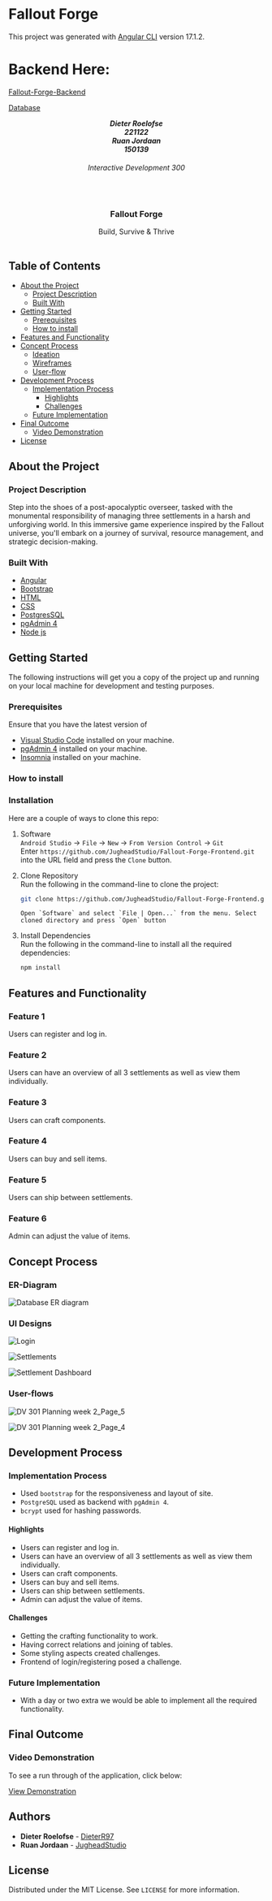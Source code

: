 # Fallout Forge

This project was generated with [Angular CLI](https://github.com/angular/angular-cli) version 17.1.2.

# Backend Here:

[Fallout-Forge-Backend](https://github.com/JugheadStudio/Fallout-Forge-Backend)

[Database](https://github.com/JugheadStudio/Fallout-Forge-Backend/blob/main/ff_backup.sql)

<!-- HEADER SECTION -->
<h5 align="center" style="padding:0;margin:0;">Dieter Roelofse</h5>
<h5 align="center" style="padding:0;margin:0;">221122</h5>
<h5 align="center" style="padding:0;margin:0;">Ruan Jordaan</h5>
<h5 align="center" style="padding:0;margin:0;">150139</h5>
<h6 align="center">Interactive Development 300</h6>
</br>
<p align="center">

  <a href="https://github.com/JugheadStudio/Fallout-Forge-Frontend">

  </a>
 
  <h3 align="center">Fallout Forge</h3>

  <p align="center">
    Build, Survive & Thrive <br>
   <br />
   
<!-- TABLE OF CONTENTS -->
## Table of Contents

- [About the Project](#about-the-project)
  - [Project Description](#project-description)
  - [Built With](#built-with)
- [Getting Started](#getting-started)
  - [Prerequisites](#prerequisites)
  - [How to install](#how-to-install)
- [Features and Functionality](#features-and-functionality)
- [Concept Process](#concept-process)
  - [Ideation](#ideation)
  - [Wireframes](#wireframes)
  - [User-flow](#user-flow)
- [Development Process](#development-process)
  - [Implementation Process](#implementation-process)
    - [Highlights](#highlights)
    - [Challenges](#challenges)
  - [Future Implementation](#peer-reviews)
- [Final Outcome](#final-outcome)
  - [Video Demonstration](#video-demonstration)
- [License](#license)

<!--PROJECT DESCRIPTION-->

## About the Project

### Project Description

Step into the shoes of a post-apocalyptic overseer, tasked with the monumental responsibility of managing three settlements in a harsh and unforgiving world. In this immersive game experience inspired by the Fallout universe, you'll embark on a journey of survival, resource management, and strategic decision-making.

### Built With

- [Angular](https://angular.io/)
- [Bootstrap](https://getbootstrap.com/)
- [HTML](https://html.com/)
- [CSS](https://www.w3schools.com/css/)
- [PostgresSQL](https://www.postgresql.org/)
- [pgAdmin 4](https://www.pgadmin.org/download/pgadmin-4-windows/)
- [Node js](https://nodejs.org/en)

## Getting Started

The following instructions will get you a copy of the project up and running on your local machine for development and testing purposes.

### Prerequisites

Ensure that you have the latest version of

- [Visual Studio Code](https://code.visualstudio.com/) installed on your machine.
- [pgAdmin 4](https://www.pgadmin.org/download/pgadmin-4-windows/) installed on your machine.
- [Insomnia](https://insomnia.rest/download) installed on your machine.

### How to install

### Installation

Here are a couple of ways to clone this repo:

1.  Software </br>
    `Android Studio` -> `File` -> `New` -> `From Version Control` -> `Git`</br>
    Enter `https://github.com/JugheadStudio/Fallout-Forge-Frontend.git` into the URL field and press the `Clone` button.

2.  Clone Repository </br>
    Run the following in the command-line to clone the project:

    ```sh
    git clone https://github.com/JugheadStudio/Fallout-Forge-Frontend.git
    ```

        Open `Software` and select `File | Open...` from the menu. Select cloned directory and press `Open` button

3.  Install Dependencies </br>
    Run the following in the command-line to install all the required dependencies:

    ```sh
    npm install
    ```

<!-- FEATURES AND FUNCTIONALITY-->
<!-- You can add the links to all of your imagery at the bottom of the file as references -->

## Features and Functionality

### Feature 1

Users can register and log in.


### Feature 2

Users can have an overview of all 3 settlements as well as view them individually.


### Feature 3

Users can craft components.


### Feature 4

Users can buy and sell items.

### Feature 5

Users can ship between settlements.

### Feature 6

Admin can adjust the value of items.


<!-- CONCEPT PROCESS -->

## Concept Process

### ER-Diagram

![Database ER diagram](https://github.com/JugheadStudio/Fallout-Forge-Frontend/assets/113913471/5ec7dc8a-f338-499e-9ea3-8d4563b76a94)

### UI Designs

![Login](https://github.com/JugheadStudio/Fallout-Forge-Frontend/assets/113913471/9f3f08b0-29b8-446b-a84b-2edf9b6d9227)

![Settlements](https://github.com/JugheadStudio/Fallout-Forge-Frontend/assets/113913471/05da59f4-3f08-419c-a30b-e193a8770517)

![Settlement Dashboard](https://github.com/JugheadStudio/Fallout-Forge-Frontend/assets/113913471/746bb07f-b230-4684-9837-cbcaf02e2809)


### User-flows

![DV 301 Planning week 2_Page_5](https://github.com/JugheadStudio/Fallout-Forge-Frontend/assets/113913471/ad35f8d9-d287-48e8-95f3-9099b8f3f0be)

![DV 301 Planning week 2_Page_4](https://github.com/JugheadStudio/Fallout-Forge-Frontend/assets/113913471/6ed1b41c-8a6b-49e5-b775-d780f9fd9227)



<!-- DEVELOPMENT PROCESS -->

## Development Process

### Implementation Process

- Used `bootstrap` for the responsiveness and layout of site.
- `PostgreSQL` used as backend with `pgAdmin 4`.
- `bcrypt` used for hashing passwords.

#### Highlights

- Users can register and log in.
- Users can have an overview of all 3 settlements as well as view them individually.
- Users can craft components.
- Users can buy and sell items.
- Users can ship between settlements.
- Admin can adjust the value of items.

#### Challenges

- Getting the crafting functionality to work.
- Having correct relations and joining of tables.
- Some styling aspects created challenges.
- Frontend of login/registering posed a challenge.

### Future Implementation

- With a day or two extra we would be able to implement all the required functionality.

## Final Outcome

### Video Demonstration

To see a run through of the application, click below:

[View Demonstration]()

<!-- AUTHORS -->

## Authors

- **Dieter Roelofse** - [DieterR97](https://github.com/DieterR97)
- **Ruan Jordaan** - [JugheadStudio](https://github.com/JugheadStudio)

<!-- LICENSE -->

## License

Distributed under the MIT License. See `LICENSE` for more information.

<!-- LICENSE -->
